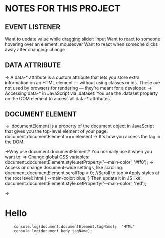 # NOTES FOR THIS PROJECT

## EVENT LISTENER
 Want to update value while dragging slider: input
 Want to react to someone hovering over an element:	mouseover
 Want to react when someone clicks away after changing:	change

## DATA ATTRIBUTE
-> A data-* attribute is a custom attribute that lets you store extra information on an HTML element — without using classes or ids.
 These are not used by browsers for rendering — they’re meant for a developer.
-> Accessing data-* in JavaScript via .dataset:
 You use the .dataset property on the DOM element to access all data-* attributes.

## DOCUMENT ELEMENT 
-> .documentElement is a property of the document object in JavaScript that gives you the top-level <html> element of your page.
             document.documentElement === <html> element
-> It's how you access the <html> tag in the DOM.

 ->Why use document.documentElement?
 You normally use it when you want to:
  => Change global CSS variables:
             document.documentElement.style.setProperty('--main-color', '#ff0');
  => Access or change document-wide settings, like scrolling:
             document.documentElement.scrollTop = 0;  //Scroll to top
  =>Apply styles at the root level:
             html {
               --main-color: blue;
             }
 Then update it in JS like:
             document.documentElement.style.setProperty('--main-color', 'red');

->       <html>
          <head></head>
          <body>
            <h1>Hello</h1>
          </body>
        </html>

        console.log(document.documentElement.tagName);  "HTML"
        console.log(document.body.tagName);         